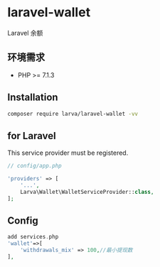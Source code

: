 # laravel-wallet

Laravel 余额

## 环境需求

- PHP >= 7.1.3

## Installation

```bash
composer require larva/laravel-wallet -vv
```

## for Laravel

This service provider must be registered.

```php
// config/app.php

'providers' => [
    '...',
    Larva\Wallet\WalletServiceProvider::class,
];
```

## Config
```php
add services.php
'wallet'=>[
    'withdrawals_mix' => 100,//最小提现数
],
```





